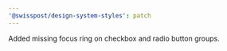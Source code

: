 ```yaml
---
'@swisspost/design-system-styles': patch
---
```


Added missing focus ring on checkbox and radio button groups.
